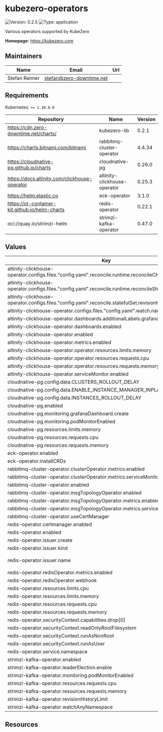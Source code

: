 # kubezero-operators

![Version: 0.2.5](https://img.shields.io/badge/Version-0.2.5-informational?style=flat-square) ![Type: application](https://img.shields.io/badge/Type-application-informational?style=flat-square)

Various operators supported by KubeZero

**Homepage:** <https://kubezero.com>

## Maintainers

| Name | Email | Url |
| ---- | ------ | --- |
| Stefan Reimer | <stefan@zero-downtime.net> |  |

## Requirements

Kubernetes: `>= 1.30.0-0`

| Repository | Name | Version |
|------------|------|---------|
| https://cdn.zero-downtime.net/charts/ | kubezero-lib | 0.2.1 |
| https://charts.bitnami.com/bitnami | rabbitmq-cluster-operator | 4.4.34 |
| https://cloudnative-pg.github.io/charts | cloudnative-pg | 0.26.0 |
| https://docs.altinity.com/clickhouse-operator | altinity-clickhouse-operator | 0.25.3 |
| https://helm.elastic.co | eck-operator | 3.1.0 |
| https://ot-container-kit.github.io/helm-charts | redis-operator | 0.22.1 |
| oci://quay.io/strimzi-helm | strimzi-kafka-operator | 0.47.0 |

## Values

| Key | Type | Default | Description |
|-----|------|---------|-------------|
| altinity-clickhouse-operator.configs.files."config.yaml".reconcile.runtime.reconcileCHIsThreadsNumber | int | `2` |  |
| altinity-clickhouse-operator.configs.files."config.yaml".reconcile.runtime.reconcileShardsThreadsNumber | int | `1` |  |
| altinity-clickhouse-operator.configs.files."config.yaml".reconcile.statefulSet.revisionHistoryLimit | int | `2` |  |
| altinity-clickhouse-operator.configs.files."config.yaml".watch.namespaces[0] | string | `".*"` |  |
| altinity-clickhouse-operator.dashboards.additionalLabels.grafana_dashboard | string | `"1"` |  |
| altinity-clickhouse-operator.dashboards.enabled | bool | `false` |  |
| altinity-clickhouse-operator.enabled | bool | `false` |  |
| altinity-clickhouse-operator.metrics.enabled | bool | `false` |  |
| altinity-clickhouse-operator.operator.resources.limits.memory | string | `"128Mi"` |  |
| altinity-clickhouse-operator.operator.resources.requests.cpu | string | `"10m"` |  |
| altinity-clickhouse-operator.operator.resources.requests.memory | string | `"32Mi"` |  |
| altinity-clickhouse-operator.serviceMonitor.enabled | bool | `false` |  |
| cloudnative-pg.config.data.CLUSTERS_ROLLOUT_DELAY | string | `"60"` |  |
| cloudnative-pg.config.data.ENABLE_INSTANCE_MANAGER_INPLACE_UPDATES | string | `"true"` |  |
| cloudnative-pg.config.data.INSTANCES_ROLLOUT_DELAY | string | `"10"` |  |
| cloudnative-pg.enabled | bool | `false` |  |
| cloudnative-pg.monitoring.grafanaDashboard.create | bool | `false` |  |
| cloudnative-pg.monitoring.podMonitorEnabled | bool | `false` |  |
| cloudnative-pg.resources.limits.memory | string | `"128Mi"` |  |
| cloudnative-pg.resources.requests.cpu | string | `"10m"` |  |
| cloudnative-pg.resources.requests.memory | string | `"32Mi"` |  |
| eck-operator.enabled | bool | `false` |  |
| eck-operator.installCRDs | bool | `false` |  |
| rabbitmq-cluster-operator.clusterOperator.metrics.enabled | bool | `false` |  |
| rabbitmq-cluster-operator.clusterOperator.metrics.serviceMonitor.enabled | bool | `true` |  |
| rabbitmq-cluster-operator.enabled | bool | `false` |  |
| rabbitmq-cluster-operator.msgTopologyOperator.enabled | bool | `false` |  |
| rabbitmq-cluster-operator.msgTopologyOperator.metrics.enabled | bool | `false` |  |
| rabbitmq-cluster-operator.msgTopologyOperator.metrics.serviceMonitor.enabled | bool | `true` |  |
| rabbitmq-cluster-operator.useCertManager | bool | `true` |  |
| redis-operator.certmanager.enabled | bool | `true` |  |
| redis-operator.enabled | bool | `false` |  |
| redis-operator.issuer.create | bool | `false` |  |
| redis-operator.issuer.kind | string | `"ClusterIssuer"` |  |
| redis-operator.issuer.name | string | `"kubezero-local-ca-issuer"` |  |
| redis-operator.redisOperator.metrics.enabled | bool | `false` |  |
| redis-operator.redisOperator.webhook | bool | `true` |  |
| redis-operator.resources.limits.cpu | string | `"500m"` |  |
| redis-operator.resources.limits.memory | string | `"128Mi"` |  |
| redis-operator.resources.requests.cpu | string | `"10m"` |  |
| redis-operator.resources.requests.memory | string | `"32Mi"` |  |
| redis-operator.securityContext.capabilities.drop[0] | string | `"ALL"` |  |
| redis-operator.securityContext.readOnlyRootFilesystem | bool | `true` |  |
| redis-operator.securityContext.runAsNonRoot | bool | `true` |  |
| redis-operator.securityContext.runAsUser | int | `1000` |  |
| redis-operator.service.namespace | string | `"operators"` |  |
| strimzi-kafka-operator.enabled | bool | `false` |  |
| strimzi-kafka-operator.leaderElection.enable | bool | `false` |  |
| strimzi-kafka-operator.monitoring.podMonitorEnabled | bool | `false` |  |
| strimzi-kafka-operator.resources.requests.cpu | string | `"20m"` |  |
| strimzi-kafka-operator.resources.requests.memory | string | `"256Mi"` |  |
| strimzi-kafka-operator.revisionHistoryLimit | int | `2` |  |
| strimzi-kafka-operator.watchAnyNamespace | bool | `true` |  |

## Resources
